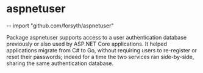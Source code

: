 # aspnetuser

-- import "github.com/forsyth/aspnetuser"

Package aspnetuser supports access to a user authentication database previously or also used by ASP.NET Core applications.
It helped applications migrate from C# to Go, without requiring users to re-register or reset their passwords;
indeed for a time the two services ran side-by-side, sharing the same authentication database.
